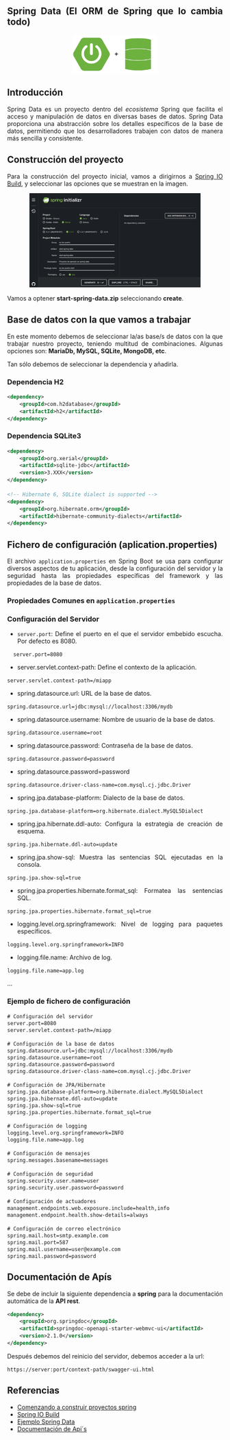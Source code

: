 <div align="justify">

## Spring Data (El ORM de Spring que lo cambia todo)

<div align="center">
    <img src="img/spring-boot-spring-data-jpa.png" width="200px">
</div>

## Introducción

Spring Data es un proyecto dentro del _ecosistema_ Spring que facilita el acceso y manipulación de datos en diversas bases de datos. Spring Data proporciona una abstracción sobre los detalles específicos de la base de datos, permitiendo que los desarrolladores trabajen con datos de manera más sencilla y consistente.

## Construcción del proyecto

Para la construcción del proyecto inicial, vamos a dirigirnos a [Spring IO Build](https://start.spring.io/), y seleccionar las opciones que se muestran en la imagen.

<div align="center">
    <img src="img/spring-io-war.png" width="400px">
</div>

Vamos a optener __start-spring-data.zip__ seleccionando __create__.

## Base de datos con la que vamos a trabajar

En este momento debemos de seleccionar la/as base/s de datos con la que trabajar nuestro proyecto, teniendo multitud de combinaciones.
Algunas opciones son: __MariaDb, MySQL, SQLite, MongoDB, etc__.

Tan sólo debemos de seleccionar la dependencia y añadirla.

### Dependencia H2

```xml
<dependency>
    <groupId>com.h2database</groupId>
    <artifactId>h2</artifactId>
</dependency>
```

### Dependencia SQLite3

```xml
<dependency>
    <groupId>org.xerial</groupId>
    <artifactId>sqlite-jdbc</artifactId>
    <version>3.XXX</version>
</dependency>

<!-- Hibernate 6, SQLite dialect is supported -->
<dependency>
    <groupId>org.hibernate.orm</groupId>
    <artifactId>hibernate-community-dialects</artifactId>
</dependency>
```

## Fichero de configuración (aplication.properties)

El archivo `application.properties` en Spring Boot se usa para configurar diversos aspectos de tu aplicación, desde la configuración del servidor y la seguridad hasta las propiedades específicas del framework y las propiedades de la base de datos.

### Propiedades Comunes en `application.properties`

### Configuración del Servidor

- `server.port`: Define el puerto en el que el servidor embebido escucha. Por defecto es 8080.

```properties
  server.port=8080
```

- server.servlet.context-path: Define el contexto de la aplicación.

```properties
server.servlet.context-path=/miapp
```

- spring.datasource.url: URL de la base de datos.

```properties
spring.datasource.url=jdbc:mysql://localhost:3306/mydb
```

- spring.datasource.username: Nombre de usuario de la base de datos.

```properties
spring.datasource.username=root
```

- spring.datasource.password: Contraseña de la base de datos.

```properties
spring.datasource.password=password
```

- spring.datasource.password=password

```properties
spring.datasource.driver-class-name=com.mysql.cj.jdbc.Driver
```

- spring.jpa.database-platform: Dialecto de la base de datos.

```properties
spring.jpa.database-platform=org.hibernate.dialect.MySQL5Dialect
```

- spring.jpa.hibernate.ddl-auto: Configura la estrategia de creación de esquema.

```properties
spring.jpa.hibernate.ddl-auto=update
```

- spring.jpa.show-sql: Muestra las sentencias SQL ejecutadas en la consola.

```properties
spring.jpa.show-sql=true
```

- spring.jpa.properties.hibernate.format_sql: Formatea las sentencias SQL.

```properties
spring.jpa.properties.hibernate.format_sql=true
```

- logging.level.org.springframework: Nivel de logging para paquetes específicos.


```properties
logging.level.org.springframework=INFO
```

- logging.file.name: Archivo de log.

```properties
logging.file.name=app.log
```

...

### Ejemplo de fichero de configuración

```code
# Configuración del servidor
server.port=8080
server.servlet.context-path=/miapp

# Configuración de la base de datos
spring.datasource.url=jdbc:mysql://localhost:3306/mydb
spring.datasource.username=root
spring.datasource.password=password
spring.datasource.driver-class-name=com.mysql.cj.jdbc.Driver

# Configuración de JPA/Hibernate
spring.jpa.database-platform=org.hibernate.dialect.MySQL5Dialect
spring.jpa.hibernate.ddl-auto=update
spring.jpa.show-sql=true
spring.jpa.properties.hibernate.format_sql=true

# Configuración de logging
logging.level.org.springframework=INFO
logging.file.name=app.log

# Configuración de mensajes
spring.messages.basename=messages

# Configuración de seguridad
spring.security.user.name=user
spring.security.user.password=password

# Configuración de actuadores
management.endpoints.web.exposure.include=health,info
management.endpoint.health.show-details=always

# Configuración de correo electrónico
spring.mail.host=smtp.example.com
spring.mail.port=587
spring.mail.username=user@example.com
spring.mail.password=password
```


## Documentación de Apís

Se debe de incluir la siguiente dependencia a __spring__ para la documentación automática de la __API rest__.

```xml
<dependency>
    <groupId>org.springdoc</groupId>
    <artifactId>springdoc-openapi-starter-webmvc-ui</artifactId>
    <version>2.1.0</version>
</dependency>
```

Después debemos del reinicio del servidor, debemos acceder a la url:

```code
https://server:port/context-path/swagger-ui.html
```

## Referencias

- [Comenzando a construir proyectos spring](https://spring.io/guides/gs/accessing-data-jpa)
- [Spring IO Build](https://start.spring.io/)
- [Ejemplo Spring Data](https://mkyong.com/spring-boot/spring-boot-spring-data-jpa/)
- [Documentación de Api´s](https://howtodoinjava.com/spring-boot/springdoc-openapi-rest-documentation/)

</div>
